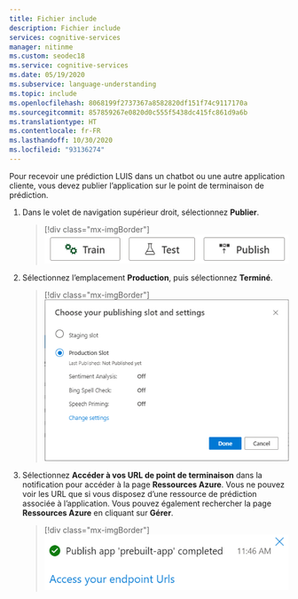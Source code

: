 ```yaml
---
title: Fichier include
description: Fichier include
services: cognitive-services
manager: nitinme
ms.custom: seodec18
ms.service: cognitive-services
ms.date: 05/19/2020
ms.subservice: language-understanding
ms.topic: include
ms.openlocfilehash: 8068199f2737367a8582820df151f74c9117170a
ms.sourcegitcommit: 857859267e0820d0c555f5438dc415fc861d9a6b
ms.translationtype: HT
ms.contentlocale: fr-FR
ms.lasthandoff: 10/30/2020
ms.locfileid: "93136274"
---
```

Pour recevoir une prédiction LUIS dans un chatbot ou une autre application cliente, vous devez publier l’application sur le point de terminaison de prédiction.

1. Dans le volet de navigation supérieur droit, sélectionnez **Publier**.
    
    > [!div class="mx-imgBorder"]
    > ![Capture d’écran du bouton LUIS Publier sur le point de terminaison dans le menu en haut à droite](../media/howto-publish/publish-button.png)

1. Sélectionnez l’emplacement **Production**, puis sélectionnez **Terminé**.

    > [!div class="mx-imgBorder"]
    > ![Capture d’écran LUIS - Publier sur le point de terminaison](../media/howto-publish/publish-app-popup.png)

1. Sélectionnez **Accéder à vos URL de point de terminaison** dans la notification pour accéder à la page **Ressources Azure**. Vous ne pouvez voir les URL que si vous disposez d’une ressource de prédiction associée à l’application. Vous pouvez également rechercher la page **Ressources Azure** en cliquant sur **Gérer**.

     > [!div class="mx-imgBorder"]
    > ![Message indiquant que l’application a été publiée](../media/howto-publish/publish-completed.png)